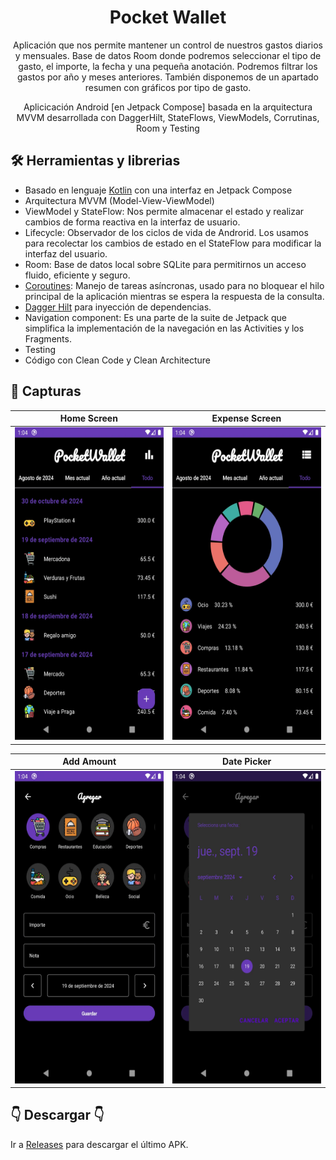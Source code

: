 <h1 align="center">Pocket Wallet</h1>

<p align="center">  
  Aplicación que nos permite mantener un control de nuestros gastos diarios y mensuales. Base de datos Room donde podremos seleccionar el tipo de gasto, el importe, la fecha y una pequeña anotación. Podremos filtrar los gastos por año y meses anteriores. También disponemos de un apartado resumen con gráficos por tipo de gasto.
</p>
<p align="center">   
  Aplicicación Android [en Jetpack Compose] basada en la arquitectura MVVM desarrollada con DaggerHilt, StateFlows, ViewModels, Corrutinas, Room y Testing
</p>

## 🛠 Herramientas y librerias
- Basado en lenguaje [Kotlin](https://kotlinlang.org/) con una interfaz en Jetpack Compose
- Arquitectura MVVM (Model-View-ViewModel)
- ViewModel y StateFlow: Nos permite almacenar el estado y realizar cambios de forma reactiva en la interfaz de usuario.
- Lifecycle: Observador de los ciclos de vida de Androrid. Los usamos para recolectar los cambios de estado en el StateFlow para modificar la interfaz del usuario.
- Room: Base de datos local sobre SQLite para permitirnos un acceso fluido, eficiente y seguro.
- [Coroutines](https://github.com/Kotlin/kotlinx.coroutines): Manejo de tareas asíncronas, usado para no bloquear el hilo principal de la aplicación mientras se espera la respuesta de la consulta.
- [Dagger Hilt](https://dagger.dev/hilt/) para inyección de dependencias.
- Navigation component: Es una parte de la suite de Jetpack que simplifica la implementación de la navegación en las Activities y los Fragments.
- Testing
- Código con Clean Code y Clean Architecture

## 📱 Capturas
| Home Screen | Expense Screen |
|--|--|
| <img src="/previews/HomeScreen.webp" width="245" height="500"> | <img src="/previews/ExpenseScreen.webp" width="245" height="500">

| Add Amount | Date Picker |
|--|--|
| <img src="/previews/AddAmount.webp" width="245" height="500"> | <img src="/previews/DatePicker.webp" width="245" height="500">

## 👇 Descargar 👇
Ir a [Releases](https://github.com/AudyDevs/PocketWallet/releases) para descargar el último APK.

